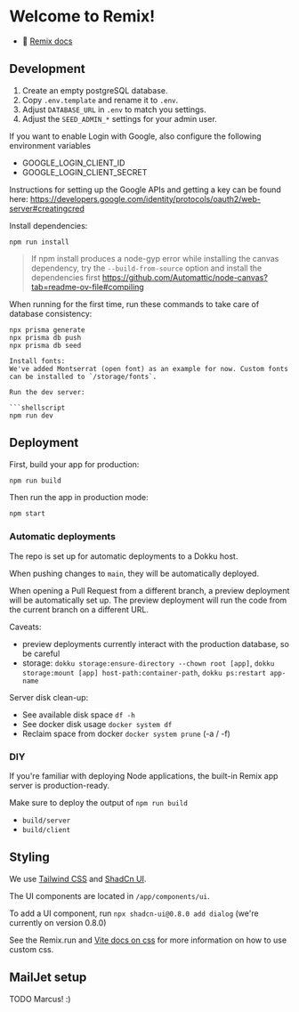 # Welcome to Remix!

-   📖 [Remix docs](https://remix.run/docs)

## Development

1. Create an empty postgreSQL database.
2. Copy `.env.template` and rename it to `.env`.
3. Adjust `DATABASE_URL` in `.env` to match you settings.
4. Adjust the `SEED_ADMIN_*` settings for your admin user.

If you want to enable Login with Google, also configure the following environment variables

- GOOGLE_LOGIN_CLIENT_ID
- GOOGLE_LOGIN_CLIENT_SECRET

Instructions for setting up the Google APIs and getting a key can be found here: https://developers.google.com/identity/protocols/oauth2/web-server#creatingcred


Install dependencies:

```shellscript
npm run install
```

> If npm install produces a node-gyp error while installing the canvas dependency, try the `--build-from-source` option and install the dependencies first
> https://github.com/Automattic/node-canvas?tab=readme-ov-file#compiling


When running for the first time, run these commands to take care of database consistency:

```shellscript
npx prisma generate
npx prisma db push
npx prisma db seed

Install fonts:
We've added Montserrat (open font) as an example for now. Custom fonts can be installed to `/storage/fonts`. 

Run the dev server:

```shellscript
npm run dev
```

## Deployment

First, build your app for production:

```sh
npm run build
```

Then run the app in production mode:

```sh
npm start
```

### Automatic deployments

The repo is set up for automatic deployments to a Dokku host.

When pushing changes to `main`, they will be automatically deployed.

When opening a Pull Request from a different branch, a preview deployment will be automatically set up. The preview deployment will run the code from the current branch on a different URL.

Caveats:

-   preview deployments currently interact with the production database, so be careful
- 	storage: `dokku storage:ensure-directory --chown root [app]`, `dokku storage:mount [app] host-path:container-path`, `dokku ps:restart app-name`

Server disk clean-up:

- See available disk space `df -h`
- See docker disk usage `docker system df`
- Reclaim space from docker `docker system prune` (-a / -f)

### DIY

If you're familiar with deploying Node applications, the built-in Remix app server is production-ready.

Make sure to deploy the output of `npm run build`

-   `build/server`
-   `build/client`

## Styling

We use [Tailwind CSS](https://tailwindcss.com/) and [ShadCn UI](https://ui.shadcn.com/docs).

The UI components are located in `/app/components/ui`.

To add a UI component, run `npx shadcn-ui@0.8.0 add dialog` (we're currently on version 0.8.0)

See the Remix.run and [Vite docs on css](https://vitejs.dev/guide/features.html#css) for more information on how to use custom css.


## MailJet setup

TODO Marcus! :)